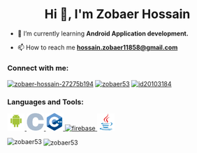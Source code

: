 <h1 align="center">Hi 👋, I'm Zobaer Hossain</h1>

- 🌱 I’m currently learning **Android Application development.**

- 📫 How to reach me **hossain.zobaer11858@gmail.com**

<h3 align="left">Connect with me:</h3>
<p align="left">
<a href="https://linkedin.com/in/zobaer-hossain-27275b194" target="blank"><img align="center" src="https://img.flaticon.com/icons/png/512/174/174857.png" alt="zobaer-hossain-27275b194" height="30" width="40" /></a>
<a href="https://www.facebook.com/zobaer53" target="blank"><img align="center"  src="https://image.flaticon.com/icons/png/512/124/124010.png" alt="zobaer53" height="30" width="40" /></a>
<a href="https://www.hackerrank.com/id20103184" target="blank"><img align="center" src="https://upload.wikimedia.org/wikipedia/commons/4/40/HackerRank_Icon-1000px.png" alt="id20103184" height="30" width="40" /></a>
</p>

<h3 align="left">Languages and Tools:</h3>
<p align="left"> <a href="https://developer.android.com" target="_blank"> <img src="https://raw.githubusercontent.com/devicons/devicon/master/icons/android/android-original-wordmark.svg" alt="android" width="40" height="40"/> </a> <a href="https://www.cprogramming.com/" target="_blank"> <img src="https://raw.githubusercontent.com/devicons/devicon/master/icons/c/c-original.svg" alt="c" width="40" height="40"/> </a> <a href="https://www.w3schools.com/cpp/" target="_blank"> <img src="https://raw.githubusercontent.com/devicons/devicon/master/icons/cplusplus/cplusplus-original.svg" alt="cplusplus" width="40" height="40"/> </a> <a href="https://firebase.google.com/" target="_blank"> <img src="https://www.vectorlogo.zone/logos/firebase/firebase-icon.svg" alt="firebase" width="40" height="40"/> </a> <a href="https://www.java.com" target="_blank"> <img src="https://raw.githubusercontent.com/devicons/devicon/master/icons/java/java-original.svg" alt="java" width="40" height="40"/> </a> </p>

<p><img align="left" src="https://github-readme-stats.vercel.app/api/top-langs?username=zobaer53&show_icons=true&theme=dark&locale=en&layout=compact" alt="zobaer53" /></p>

<p>&nbsp;<img align="center" src="https://github-readme-stats.vercel.app/api?username=zobaer53&show_icons=true&theme=dark&locale=en" alt="zobaer53" /></p>

